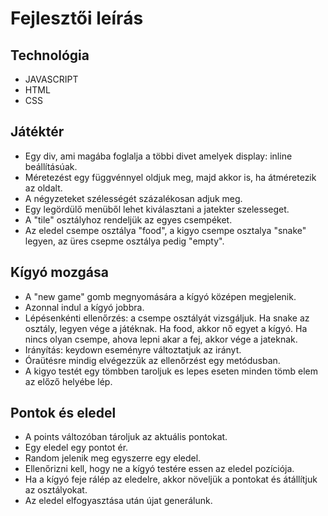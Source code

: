 # Fejlesztői leírás

## Technológia
* JAVASCRIPT
* HTML
* CSS

## Játéktér
* Egy div, ami magába foglalja a többi divet amelyek display: inline beállításúak.
* Méretezést egy függvénnyel oldjuk meg, majd akkor is, ha átméretezik az oldalt.
* A négyzeteket szélességét százalékosan adjuk meg.
* Egy legördülő menüből lehet kiválasztani a jatekter szelesseget.
* A "tile" osztályhoz rendeljük az egyes csempéket.
* Az eledel csempe osztálya "food", a kigyo csempe osztalya "snake" legyen, az üres csepme osztálya pedig "empty".

## Kígyó mozgása
* A "new game" gomb megnyomására a kígyó középen megjelenik.
* Azonnal indul a kígyó jobbra.
* Lépésenkénti ellenőrzés: a csempe osztályát vizsgáljuk. Ha snake az osztály, legyen vége a játéknak. Ha food, akkor nő egyet a kígyó. Ha nincs olyan csempe, ahova lepni akar a fej, akkor vége a jateknak.
* Irányítás: keydown eseményre változtatjuk az irányt. 
* Óraütésre mindig elvégezzük az ellenőrzést egy metódusban.
* A kigyo testét egy tömbben taroljuk es lepes eseten minden tömb elem az előző helyébe lép.

## Pontok és eledel
* A points változóban tároljuk az aktuális pontokat.
* Egy eledel egy pontot ér.
* Random jelenik meg egyszerre egy eledel.
* Ellenőrizni kell, hogy ne a kígyó testére essen az eledel pozíciója.
* Ha a kígyó feje rálép az eledelre, akkor növeljük a pontokat és átállítjuk az osztályokat.
* Az eledel elfogyasztása után újat generálunk.